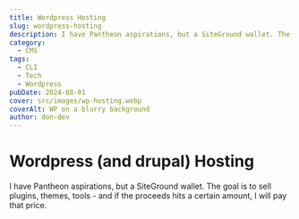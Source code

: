 ```yaml
---
title: Wordpress Hosting
slug: wordpress-hosting
description: I have Pantheon aspirations, but a SiteGround wallet. The goal is to sell plugins, themes, tools - and if the proceeds hits a certain amount, I will pay that price.
category:
  - CMS
tags:
  - CLI
  - Tech
  - Wordpress
pubDate: 2024-08-01
cover: src/images/wp-hosting.webp
coverAlt: WP on a blurry background
author: don-dev
---
```

# Wordpress (and drupal) Hosting

I have Pantheon aspirations, but a SiteGround wallet. The goal is to sell plugins, themes, tools - and if the proceeds hits a certain amount, I will pay that price.
